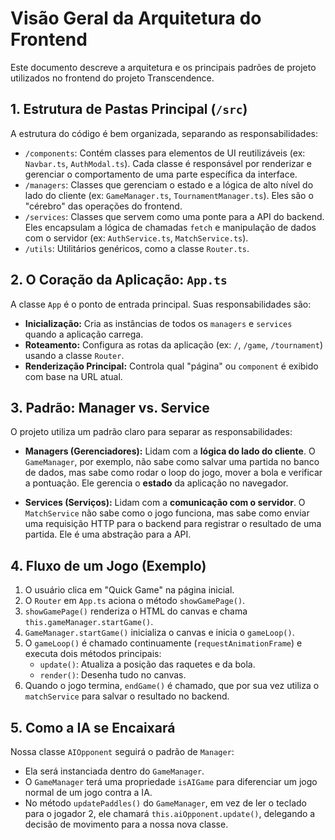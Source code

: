 # Visão Geral da Arquitetura do Frontend

Este documento descreve a arquitetura e os principais padrões de projeto utilizados no frontend do projeto Transcendence.

## 1. Estrutura de Pastas Principal (`/src`)

A estrutura do código é bem organizada, separando as responsabilidades:

- `/components`: Contém classes para elementos de UI reutilizáveis (ex: `Navbar.ts`, `AuthModal.ts`). Cada classe é responsável por renderizar e gerenciar o comportamento de uma parte específica da interface.
- `/managers`: Classes que gerenciam o estado e a lógica de alto nível do lado do cliente (ex: `GameManager.ts`, `TournamentManager.ts`). Eles são o "cérebro" das operações do frontend.
- `/services`: Classes que servem como uma ponte para a API do backend. Eles encapsulam a lógica de chamadas `fetch` e manipulação de dados com o servidor (ex: `AuthService.ts`, `MatchService.ts`).
- `/utils`: Utilitários genéricos, como a classe `Router.ts`.

## 2. O Coração da Aplicação: `App.ts`

A classe `App` é o ponto de entrada principal. Suas responsabilidades são:

- **Inicialização:** Cria as instâncias de todos os `managers` e `services` quando a aplicação carrega.
- **Roteamento:** Configura as rotas da aplicação (ex: `/`, `/game`, `/tournament`) usando a classe `Router`.
- **Renderização Principal:** Controla qual "página" ou `component` é exibido com base na URL atual.

## 3. Padrão: Manager vs. Service

O projeto utiliza um padrão claro para separar as responsabilidades:

- **Managers (Gerenciadores):** Lidam com a **lógica do lado do cliente**. O `GameManager`, por exemplo, não sabe como salvar uma partida no banco de dados, mas sabe como rodar o loop do jogo, mover a bola e verificar a pontuação. Ele gerencia o **estado** da aplicação no navegador.

- **Services (Serviços):** Lidam com a **comunicação com o servidor**. O `MatchService` não sabe como o jogo funciona, mas sabe como enviar uma requisição HTTP para o backend para registrar o resultado de uma partida. Ele é uma abstração para a API.

## 4. Fluxo de um Jogo (Exemplo)

1.  O usuário clica em "Quick Game" na página inicial.
2.  O `Router` em `App.ts` aciona o método `showGamePage()`.
3.  `showGamePage()` renderiza o HTML do canvas e chama `this.gameManager.startGame()`.
4.  `GameManager.startGame()` inicializa o canvas e inicia o `gameLoop()`.
5.  O `gameLoop()` é chamado continuamente (`requestAnimationFrame`) e executa dois métodos principais:
    - `update()`: Atualiza a posição das raquetes e da bola.
    - `render()`: Desenha tudo no canvas.
6.  Quando o jogo termina, `endGame()` é chamado, que por sua vez utiliza o `matchService` para salvar o resultado no backend.

## 5. Como a IA se Encaixará

Nossa classe `AIOpponent` seguirá o padrão de `Manager`:

- Ela será instanciada dentro do `GameManager`.
- O `GameManager` terá uma propriedade `isAIGame` para diferenciar um jogo normal de um jogo contra a IA.
- No método `updatePaddles()` do `GameManager`, em vez de ler o teclado para o jogador 2, ele chamará `this.aiOpponent.update()`, delegando a decisão de movimento para a nossa nova classe.
